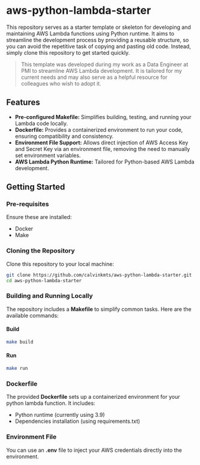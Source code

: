 # aws-python-lambda-starter

This repository serves as a starter template or skeleton for developing and maintaining AWS Lambda functions using Python runtime. It aims to streamline the development process by providing a reusable structure, so you can avoid the repetitive task of copying and pasting old code. Instead, simply clone this repository to get started quickly.

> This template was developed during my work as a Data Engineer at PMI to streamline AWS Lambda development. It is tailored for my current needs and may also serve as a helpful resource for colleagues who wish to adopt it.

## Features

- **Pre-configured Makefile:** Simplifies building, testing, and running your Lambda code locally.
- **Dockerfile:** Provides a containerized environment to run your code, ensuring compatibility and consistency.
- **Environment File Support:** Allows direct injection of AWS Access Key and Secret Key via an environment file, removing the need to manually set environment variables.
- **AWS Lambda Python Runtime:** Tailored for Python-based AWS Lambda development.

## Getting Started

### Pre-requisites

Ensure these are installed:

- Docker
- Make

### Cloning the Repository

Clone this repository to your local machine:

```bash
git clone https://github.com/calvinkmts/aws-python-lambda-starter.git
cd aws-python-lambda-starter
```

### Building and Running Locally

The repository includes a **Makefile** to simplify common tasks. Here are the available commands:

#### Build

```bash
make build
```

#### Run

```bash
make run
```

### Dockerfile 

The provided **Dockerfile** sets up a containerized environment for your python lambda function. It includes:

- Python runtime (currently using 3.9)
- Dependencies installation (using requirements.txt)

### Environment File

You can use an **.env** file to inject your AWS credentials directly into the environment.


